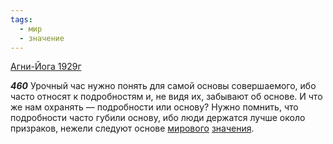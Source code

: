 ```yaml
---
tags:
  - мир
  - значение
---
```


[Агни-Йога 1929г](https://127.0.0.1:4002/agni/1929)

___460___
Урочный час нужно понять для самой основы совершаемого, ибо часто относят к подробностям и, не видя их, забывают об основе. И что же нам охранять — подробности или основу? Нужно помнить, что подробности часто губили основу, ибо люди держатся лучше около призраков, нежели следуют основе [мирового](../../../tags/#мир) [значения](../../../tags/#значение).